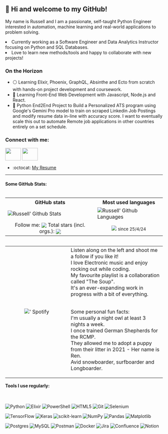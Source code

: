## 👋 Hi and welcome to my GitHub!

<p>My name is Russell and I am a passionate, self-taught Python Engineer interested in automation, machine learning and real-world applications to problem solving.</p>
<li>Currently working as a Software Engineer and Data Analytics Instructor focusing on Python and SQL Databases. </li>
<li>Love to learn new methods/tools and happy to collaborate with new projects!</li>

### On the Horizon

- :white_circle: Learning Elixir, Phoenix, GraphQL, Absinthe and Ecto from scratch with hands-on project development and coursework.
- :seedling: Learning Front-End Web Development with Javascript, Node.js and React.
- :wrench: Python End2End Project to Build a Personalized ATS program using Google's Gemini Pro model to train on scraped Linkedin Job Postings and modify resume data in-line with accuracy score. I want to eventually scale this out to automate Remote job applications in other countries entirely on a set schedule. 

### Connect with me:

<a href="https://www.linkedin.com/in/yearwoodrussell/" target="blank"><img align="center" src="https://www.svgrepo.com/show/54425/linkedin.svg" alt="" height="40" width="50" /></a>
<a href="mailto:yearwoodrussel@gmail.com" target="blank"><img align="center" src="https://www.svgrepo.com/show/223047/gmail.svg" alt="" height="40" width="50" /></a> 
- :octocat: [My Resume](https://drive.google.com/file/d/1w0KNSEpfg2jc6Gj-XT99Ai3NPxxyA2zm/view?usp=sharing)
---

#### Some GitHub Stats:
<table align="left" width=200>
<tr>
  <th>GitHub stats</th>
  <th>Most used languages</th>
</tr>
<tr>
 <td>
  <picture>
   <source media="(prefers-color-scheme: dark)" srcset="https://awesome-github-stats.azurewebsites.net/user-stats/ryearwood?cardType=octocat&theme=dark&preferLogin=false">
   <img align="center" src="https://awesome-github-stats.azurewebsites.net/user-stats/ryearwood?cardType=octocat&theme=default&preferLogin=false" alt="Russell' Github Stats"/>
  </picture>
 </td>
 <td>
  <picture>
   <source media="(prefers-color-scheme: dark)" srcset="https://github-readme-stats.vercel.app/api/top-langs/?username=ryearwood&layout=compact&show_icons=True&theme=dark">
   <img align="center" src="https://github-readme-stats.vercel.app/api/top-langs/?username=ryearwood&layout=compact&show_icons=True&theme=default" alt="Russell' Github Languages"/>
  </picture>
 </td>
</tr>
<tr>
 <td align="center">
  Follow me: <img align="center" src="https://img.shields.io/github/followers/ryearwood?label=Follow&style=social" />
  Total stars (incl. orgs.): <img align="center" src="https://img.shields.io/github/stars/ryearwood?affiliations=OWNER%2CCOLLABORATOR&style=social" />
 </td>
 <td align="center">
  <img align="center" src="https://komarev.com/ghpvc/?username=ryearwood"/> <sub>since 25/4/24
 </td>
</tr>
</table> 

<table align="left">
<tr>
 <td align="center" width="40%">
  <picture>
   <source media="(prefers-color-scheme: dark)" srcset="https://spotify-github-profile.vercel.app/api/view?uid=528daf1jnerjq5omcrpzkz9gh&cover_image=true&theme=default&show_offline=false&background_color=121212&interchange=false&bar_color_cover=true">
   <img align="center" src="https://spotify-github-profile.vercel.app/api/view uid=528daf1jnerjq5omcrpzkz9gh&cover_image=true&theme=default&show_offline=false&background_color='ffffff'&interchange=false&bar_color_cover=true" alt="' Spotify"/>
  </div>
 </td>
 <td>
 Listen along on the left and shoot me a follow if you like it!<br>
 I love Electronic music and enjoy rocking out while coding. <br>
 My favourite playlist is a collaboration called "The Soup".<br>
 It's an ever-expanding work in progress with a bit of everything. <br>
 <br>
  
 Some personal fun facts:<br>
 I'm usually a night owl at least 3 nights a week. <br>
 I once trained German Shepherds for the RCMP. <br>
 They allowed me to adopt a puppy from their litter in 2021 - Her name is Ren. <br>
 Avid snowboarder, surfboarder and Longboarder.<br>
 
 </td>
</tr>
</table> <br>
<br><br><br><br><br><br><br><br>
<br><br><br><br><br><br><br><br>
<br><br><br><br><br><br><br><br>
<br><br><br><br><br><br><br><br>

---

#### Tools I use regularly:
<br>
  
![Python](https://img.shields.io/badge/python-3670A0?style=for-the-badge&logo=python&logoColor=ffdd54)
![Elixir](https://img.shields.io/badge/elixir-%234B275F.svg?style=for-the-badge&logo=elixir&logoColor=white)
![PowerShell](https://img.shields.io/badge/PowerShell-%235391FE.svg?style=for-the-badge&logo=powershell&logoColor=white)
![HTML5](https://img.shields.io/badge/html5-%23E34F26.svg?style=for-the-badge&logo=html5&logoColor=white)
![Git](https://img.shields.io/badge/git-%23F05033.svg?style=for-the-badge&logo=git&logoColor=white)
![Selenium](https://img.shields.io/badge/-selenium-%43B02A?style=for-the-badge&logo=selenium&logoColor=white)

![TensorFlow](https://img.shields.io/badge/TensorFlow-%23FF6F00.svg?style=for-the-badge&logo=TensorFlow&logoColor=white)
![Keras](https://img.shields.io/badge/Keras-%23D00000.svg?style=for-the-badge&logo=Keras&logoColor=white)
![scikit-learn](https://img.shields.io/badge/scikit--learn-%23F7931E.svg?style=for-the-badge&logo=scikit-learn&logoColor=white)
![NumPy](https://img.shields.io/badge/numpy-%23013243.svg?style=for-the-badge&logo=numpy&logoColor=white)
![Pandas](https://img.shields.io/badge/pandas-%23150458.svg?style=for-the-badge&logo=pandas&logoColor=white)
![Matplotlib](https://img.shields.io/badge/Matplotlib-%23ffffff.svg?style=for-the-badge&logo=Matplotlib&logoColor=black)

![Postgres](https://img.shields.io/badge/postgres-%23316192.svg?style=for-the-badge&logo=postgresql&logoColor=white)
![MySQL](https://img.shields.io/badge/mysql-%2300f.svg?style=for-the-badge&logo=mysql&logoColor=white)
![Postman](https://img.shields.io/badge/Postman-FF6C37?style=for-the-badge&logo=postman&logoColor=white)
![Docker](https://img.shields.io/badge/docker-%230db7ed.svg?style=for-the-badge&logo=docker&logoColor=white)
![Jira](https://img.shields.io/badge/jira-%230A0FFF.svg?style=for-the-badge&logo=jira&logoColor=white)
![Confluence](https://img.shields.io/badge/confluence-%23172BF4.svg?style=for-the-badge&logo=confluence&logoColor=white)
![Notion](https://img.shields.io/badge/Notion-%23000000.svg?style=for-the-badge&logo=notion&logoColor=white)

